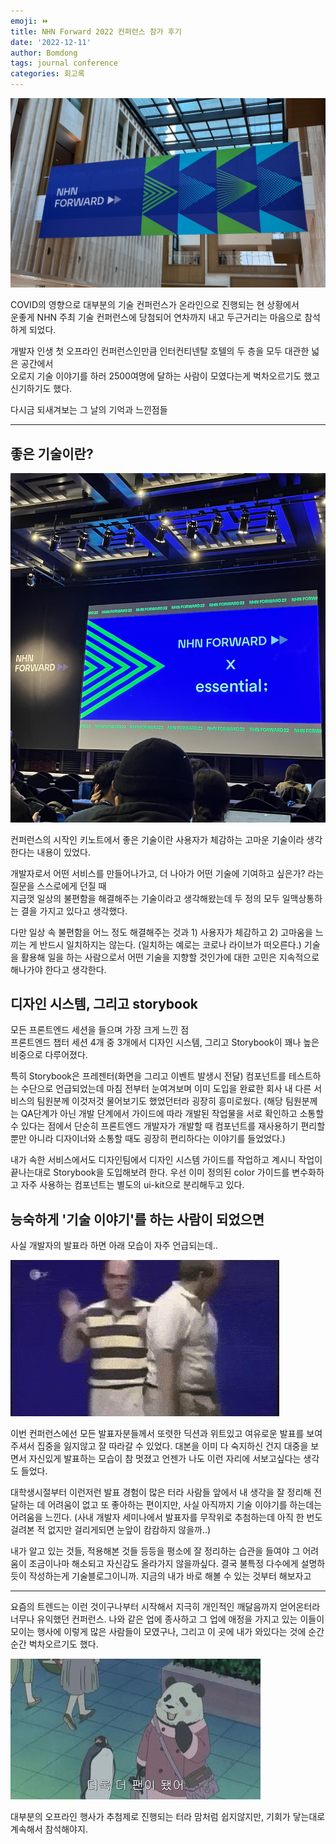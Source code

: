 ```yaml
---
emoji: ⏩
title: NHN Forward 2022 컨퍼런스 참가 후기
date: '2022-12-11'
author: Bomdong
tags: journal conference
categories: 회고록
---
```


![nhn-forward-img-1.png](./nhn-forward-img-1.png)

COVID의 영향으로 대부분의 기술 컨퍼런스가 온라인으로 진행되는 현 상황에서 <br/>
운좋게 NHN 주최 기술 컨퍼런스에 당첨되어 연차까지 내고 두근거리는 마음으로 참석하게 되었다.

개발자 인생 첫 오프라인 컨퍼런스인만큼 인터컨티넨탈 호텔의 두 층을 모두 대관한 넓은 공간에서 <br/>
오로지 기술 이야기를 하러 2500여명에 달하는 사람이 모였다는게 벅차오르기도 했고 신기하기도 했다.

다시금 되새겨보는 그 날의 기억과 느낀점들

---

## 좋은 기술이란? 

![nhn-forward-img-2.png](./nhn-forward-img-2.png)

컨퍼런스의 시작인 키노트에서 좋은 기술이란 사용자가 체감하는 고마운 기술이라 생각한다는 내용이 있었다.

개발자로서 어떤 서비스를 만들어나가고, 더 나아가 어떤 기술에 기여하고 싶은가? 라는 질문을 스스로에게 던질 때 <br/>
지금껏 일상의 불편함을 해결해주는 기술이라고 생각해왔는데 두 정의 모두 일맥상통하는 결을 가지고 있다고 생각했다.

다만 일상 속 불편함을 어느 정도 해결해주는 것과 1) 사용자가 체감하고 2) 고마움을 느끼는 게 반드시 일치하지는 않는다.
(일치하는 예로는 코로나 라이브가 떠오른다.)
기술을 활용해 일을 하는 사람으로서 어떤 기술을 지향할 것인가에 대한 고민은 지속적으로 해나가야 한다고 생각한다.


## 디자인 시스템, 그리고 storybook
모든 프론트엔드 세션을 들으며 가장 크게 느낀 점 <br/>
프론트엔드 챕터 세션 4개 중 3개에서 디자인 시스템, 그리고 Storybook이 꽤나 높은 비중으로 다루어졌다.

특히 Storybook은 프레젠터(화면을 그리고 이벤트 발생시 전달) 컴포넌트를 테스트하는 수단으로 언급되었는데
마침 전부터 눈여겨보며 이미 도입을 완료한 회사 내 다른 서비스의 팀원분께 이것저것 물어보기도 했었던터라 굉장히 흥미로웠다.
(해당 팀원분께는 QA단계가 아닌 개발 단계에서 가이드에 따라 개발된 작업물을 서로 확인하고 소통할 수 있다는 점에서
단순히 프론트엔드 개발자가 개발할 때 컴포넌트를 재사용하기 편리할 뿐만 아니라 디자이너와 소통할 때도 굉장히 편리하다는 이야기를 들었었다.)

내가 속한 서비스에서도 디자인팀에서 디자인 시스템 가이드를 작업하고 계시니 작업이 끝나는대로 Storybook을 도입해보려 한다.
우선 이미 정의된 color 가이드를 변수화하고 자주 사용하는 컴포넌트는 별도의 ui-kit으로 분리해두고 있다.


## 능숙하게 '기술 이야기'를 하는 사람이 되었으면
사실 개발자의 발표라 하면 아래 모습이 자주 언급되는데..

![nhn-forward-img-3.gif](./nhn-forward-img-3.gif)

이번 컨퍼런스에선 모든 발표자분들께서 또렷한 딕션과 위트있고 여유로운 발표를 보여주셔서 집중을 잃지않고 잘 따라갈 수 있었다.
대본을 이미 다 숙지하신 건지 대중을 보면서 자신있게 발표하는 모습이 참 멋졌고 언젠가 나도 이런 자리에 서보고싶다는 생각도 들었다.

대학생시절부터 이런저런 발표 경험이 많은 터라 사람들 앞에서 내 생각을 잘 정리해 전달하는 데 어려움이 없고 또 좋아하는 편이지만,
사실 아직까지 기술 이야기를 하는데는 어려움을 느낀다.
(사내 개발자 세미나에서 발표자를 무작위로 추첨하는데 아직 한 번도 걸려본 적 없지만 걸리게되면 눈앞이 캄캄하지 않을까..)

내가 알고 있는 것들, 적용해본 것들 등등을 평소에 잘 정리하는 습관을 들여야 그 어려움이 조금이나마 해소되고 자신감도 올라가지 않을까싶다. 결국 불특정 다수에게 설명하듯이 작성하는게 기술블로그이니까. 지금의 내가 바로 해볼 수 있는 것부터 해보자고

---

요즘의 트렌드는 이런 것이구나부터 시작해서 지극히 개인적인 깨달음까지 얻어온터라 너무나 유익했던 컨퍼런스.
나와 같은 업에 종사하고 그 업에 애정을 가지고 있는 이들이 모이는 행사에 이렇게 많은 사람들이 모였구나,
그리고 이 곳에 내가 와있다는 것에 순간순간 벅차오르기도 했다.

![nhn-forward-img-4.jpeg](./nhn-forward-img-4.jpeg)

대부분의 오프라인 행사가 추첨제로 진행되는 터라 맘처럼 쉽지않지만, 기회가 닿는대로 계속해서 참석해야지.


```toc
```